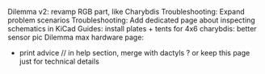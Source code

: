 Dilemma v2: revamp RGB part, like Charybdis
Troubleshooting: Expand problem scenarios
Troubleshooting: Add dedicated page about inspecting schematics in KiCad
Guides: install plates + tents for 4x6
charybdis: better sensor pic
Dilemma max hardware page: 
- print advice // in help section, merge with dactyls ? or keep this page just for technical details
